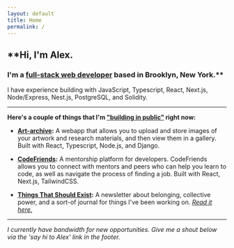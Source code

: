 ```yaml
---
layout: default
title: Home
permalink: /
---
```

<!-- # Alex Wagner
## Full-Stack Web Developer -->

## **Hi, I'm Alex. 

### I'm a [full-stack web developer](https://github.com/alexdwagner) based in Brooklyn, New York.**

I have experience building with JavaScript, Typescript, React, Next.js, Node/Express, Nest.js, PostgreSQL, and Solidity.

---

**Here's a couple of things that I'm ["building in public"](https://publiclab.co/building-in-public/what-is-it) right now:**

* **[Art-archive](https://github.com/alexdwagner/art-archive):** A webapp that allows you to upload and store images of your artwork and research materials, and then view them in a gallery. Built with React, Typescript, Node.js, and Django. 

* **[CodeFriends](https://github.com/alexdwagner/code-friends):** A mentorship platform for developers. CodeFriends allows you to connect with mentors and peers who can help you learn to code, as well as navigate the process of finding a job. Built with React, Next.js, TailwindCSS.

* **[Things That Should Exist](https://thingsthatshouldexist.substack.com/):** A newsletter about belonging, collective power, and a sort-of journal for things I've been working on. *[Read it here.](https://thingsthatshouldexist.substack.com/archive)*

---

*I currently have bandwidth for new opportunities. Give me a shout below via the 'say hi to Alex' link in the footer.*
 
